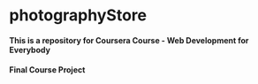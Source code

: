 # photographyStore

#### This is a repository for Coursera Course - Web Development for Everybody
#### Final Course Project
